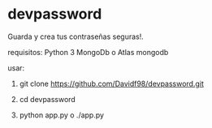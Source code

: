 # devpassword
Guarda y crea tus contraseñas seguras!.

requisitos:
Python 3
MongoDb o Atlas mongodb

usar:
1. git clone https://github.com/Davidf98/devpassword.git

2. cd devpassword

3. python app.py o ./app.py

